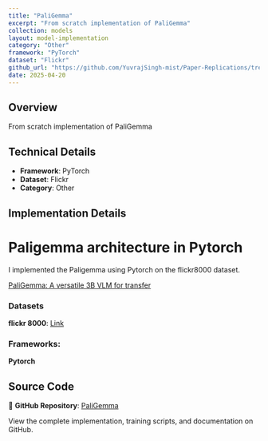 ```yaml
---
title: "PaliGemma"
excerpt: "From scratch implementation of PaliGemma"
collection: models
layout: model-implementation
category: "Other"
framework: "PyTorch"
dataset: "Flickr"
github_url: "https://github.com/YuvrajSingh-mist/Paper-Replications/tree/master/PaliGemma"
date: 2025-04-20
---
```


## Overview
From scratch implementation of PaliGemma

## Technical Details
- **Framework**: PyTorch
- **Dataset**: Flickr
- **Category**: Other

## Implementation Details

# Paligemma architecture in Pytorch

I implemented the Paligemma using Pytorch on the flickr8000 dataset.

[PaliGemma: A versatile 3B VLM for transfer](https://arxiv.org/abs/2407.07726)

### Datasets

**flickr 8000**: [Link](https://www.kaggle.com/datasets/adityajn105/flickr8k)

### Frameworks:
**Pytorch**

## Source Code
📁 **GitHub Repository**: [PaliGemma](https://github.com/YuvrajSingh-mist/Paper-Replications/tree/master/PaliGemma)

View the complete implementation, training scripts, and documentation on GitHub.
